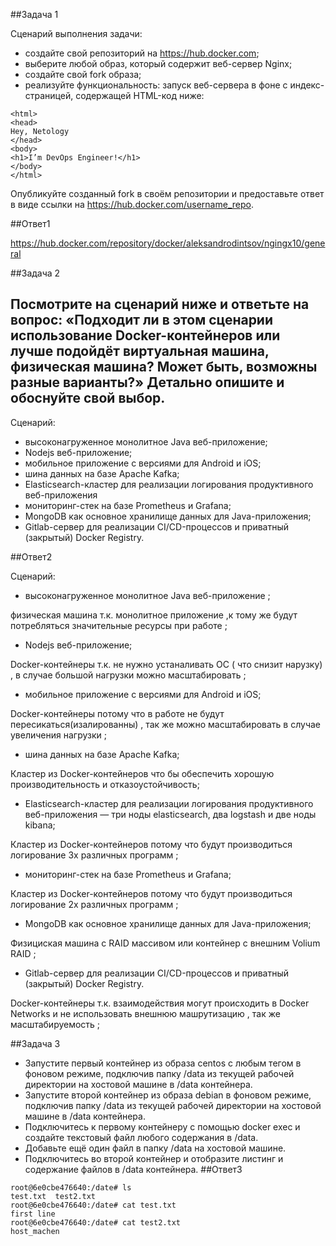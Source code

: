 ##Задача 1

Сценарий выполнения задачи:
* создайте свой репозиторий на https://hub.docker.com;
* выберите любой образ, который содержит веб-сервер Nginx;
* создайте свой fork образа;
* реализуйте функциональность: запуск веб-сервера в фоне с индекс-страницей, содержащей HTML-код ниже:

```
<html>
<head>
Hey, Netology
</head>
<body>
<h1>I’m DevOps Engineer!</h1>
</body>
</html>
```

Опубликуйте созданный fork в своём репозитории и предоставьте ответ в виде ссылки на https://hub.docker.com/username_repo.

##Ответ1


https://hub.docker.com/repository/docker/aleksandrodintsov/ngingx10/general


##Задача 2


Посмотрите на сценарий ниже и ответьте на вопрос: «Подходит ли в этом сценарии использование Docker-контейнеров или лучше подойдёт 
виртуальная машина, физическая машина? Может быть, возможны разные варианты?»
Детально опишите и обоснуйте свой выбор.
--
Сценарий:
* высоконагруженное монолитное Java веб-приложение;  
* Nodejs веб-приложение;
* мобильное приложение c версиями для Android и iOS;  
* шина данных на базе Apache Kafka;
* Elasticsearch-кластер для реализации логирования продуктивного веб-приложения 
* мониторинг-стек на базе Prometheus и Grafana;
* MongoDB как основное хранилище данных для Java-приложения;
* Gitlab-сервер для реализации CI/CD-процессов и приватный (закрытый) Docker Registry.

##Ответ2

Сценарий:
* высоконагруженное монолитное Java веб-приложение  ;

 физическая машина т.к. монолитное приложение ,к тому же будут потребляться значительные ресурсы при работе ;

* Nodejs веб-приложение;

Docker-контейнеры т.к. не нужно устаналивать ОС ( что снизит нарузку) , в случае большой нагрузки можно масштабировать ;

* мобильное приложение c версиями для Android и iOS;

Docker-контейнеры потому что  в работе не будут пересикаться(изалированны) , так же можно масштабировать в случае увеличения нагрузки  ;

* шина данных на базе Apache Kafka;

Кластер из Docker-контейнеров что бы обеспечить хорошую производительность и отказоустойчивость;

* Elasticsearch-кластер для реализации логирования продуктивного веб-приложения — три ноды elasticsearch, два logstash и две ноды kibana;

Кластер из Docker-контейнеров потому что  будут производиться логирование  3х различных программ ;

* мониторинг-стек на базе Prometheus и Grafana;

Кластер из Docker-контейнеров потому что  будут производиться логирование  2х различных программ ;

* MongoDB как основное хранилище данных для Java-приложения;

Физициская машина с RAID массивом или контейнер с внешним Volium RAID ;

* Gitlab-сервер для реализации CI/CD-процессов и приватный (закрытый) Docker Registry.

Docker-контейнеры т.к. взаимодействия могут происходить в Docker Networks  и не использовать внешнюю машрутизацию , так же 
масштабируемость ;

##Задача 3

* Запустите первый контейнер из образа centos c любым тегом в фоновом режиме, подключив папку /data из текущей рабочей директории на 
хостовой машине в /data контейнера.
* Запустите второй контейнер из образа debian в фоновом режиме, подключив папку /data из текущей рабочей директории на хостовой 
машине в /data контейнера.
* Подключитесь к первому контейнеру с помощью docker exec и создайте текстовый файл любого содержания в /data.
* Добавьте ещё один файл в папку /data на хостовой машине.
* Подключитесь во второй контейнер и отобразите листинг и содержание файлов в /data контейнера.
##Ответ3

```
root@6e0cbe476640:/date# ls
test.txt  test2.txt
root@6e0cbe476640:/date# cat test.txt
first line
root@6e0cbe476640:/date# cat test2.txt
host_machen

```


